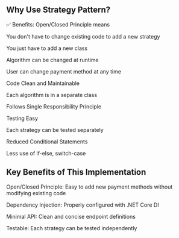 ## Why Use Strategy Pattern?
✅ Benefits:
Open/Closed Principle means

You don't have to change existing code to add a new strategy

You just have to add a new class

Algorithm can be changed at runtime

User can change payment method at any time

Code Clean and Maintainable

Each algorithm is in a separate class

Follows Single Responsibility Principle

Testing Easy

Each strategy can be tested separately

Reduced Conditional Statements

Less use of if-else, switch-case

## Key Benefits of This Implementation ##
Open/Closed Principle: Easy to add new payment methods without modifying existing code

Dependency Injection: Properly configured with .NET Core DI

Minimal API: Clean and concise endpoint definitions

Testable: Each strategy can be tested independently

